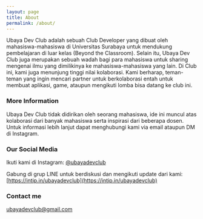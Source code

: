 ```yaml
---
layout: page
title: About
permalink: /about/
---
```


Ubaya Dev Club adalah sebuah Club Developer yang dibuat oleh mahasiswa-mahasiswa di Universitas Surabaya untuk mendukung pembelajaran di luar kelas (Beyond the Classroom). Selain itu, Ubaya Dev Club juga merupakan sebuah wadah bagi para mahasiswa untuk sharing mengenai ilmu yang dimilikinya ke mahasiswa-mahasiswa yang lain. Di Club ini, kami juga menunjung tinggi nilai kolaborasi. Kami berharap, teman-teman yang ingin mencari partner untuk berkolaborasi entah untuk membuat aplikasi, game, ataupun mengikuti lomba bisa datang ke club ini.

### More Information

Ubaya Dev Club tidak didirikan oleh seorang mahasiswa, ide ini muncul atas kolaborasi dari banyak mahasiswa serta inspirasi dari beberapa dosen. Untuk informasi lebih lanjut dapat menghubungi kami via email ataupun DM di Instagram.

### Our Social Media

Ikuti kami di Instagram: [@ubayadevclub](https://instagram.com/surabayadev)

Gabung di grup LINE untuk berdiskusi dan mengikuti update dari kami: [https://intip.in/ubayadevclub](https://intip.in/ubayadevclub)

### Contact me

[ubayadevclub@gmail.com](mailto:ubayadevclub@gmail.com)
